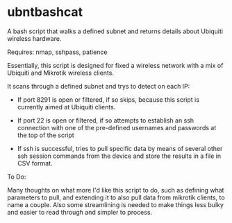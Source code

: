 # ubntbashcat
A bash script that walks a defined subnet and returns details about Ubiquiti wireless hardware.

Requires:
nmap, sshpass, patience

Essentially, this script is designed for fixed a wireless network with a mix of Ubiquiti and Mikrotik wireless clients.

It scans through a defined subnet and trys to detect on each IP:

- If port 8291 is open or filtered, if so skips, because this script is currently aimed at Ubiquiti clients.

- If port 22 is open or filtered, if so attempts to establish an ssh connection with one of the pre-defined usernames and passwords at the top of the script

- If ssh is successful, tries to pull specific data by means of several other ssh session commands from the device and store the results in a file in CSV format.


To Do:

Many thoughts on what more I'd like this script to do, such as defining what parameters to pull, and extending it to also pull data from mikrotik clients, to name a couple.  Also some streamlining is needed to make things less bulky and easier to read through and simpler to process.
